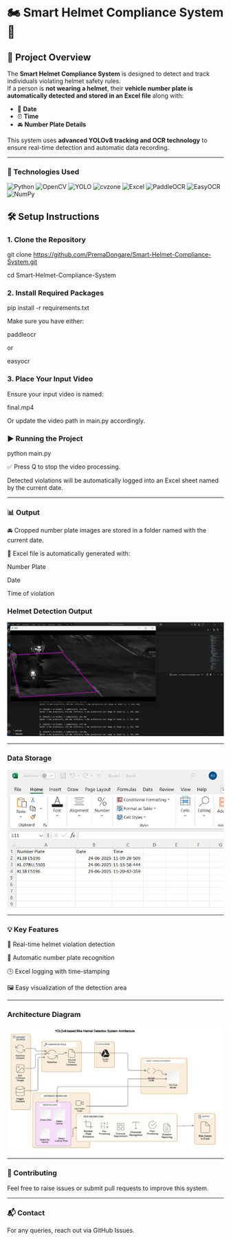 # 🏍️ Smart Helmet Compliance System 🚨

## 📜 Project Overview
The **Smart Helmet Compliance System** is designed to detect and track individuals violating helmet safety rules.  
If a person is **not wearing a helmet**, their **vehicle number plate is automatically detected and stored in an Excel file** along with:
- 📅 **Date**
- ⏰ **Time**
- 🚘 **Number Plate Details**

This system uses **advanced YOLOv8 tracking and OCR technology** to ensure real-time detection and automatic data recording.

---

### 🚀 Technologies Used
![Python](https://img.shields.io/badge/python-3670A0?style=for-the-badge&logo=python&logoColor=ffdd54)
![OpenCV](https://img.shields.io/badge/opencv-%23white.svg?style=for-the-badge&logo=opencv&logoColor=white&color=5C3EE8)
![YOLO](https://img.shields.io/badge/yolo-%23FFBB00.svg?style=for-the-badge&logo=yolo&logoColor=black)
![cvzone](https://img.shields.io/badge/cvzone-%234285F4.svg?style=for-the-badge&logo=python&logoColor=white)
![Excel](https://img.shields.io/badge/Excel-217346?style=for-the-badge&logo=microsoft-excel&logoColor=white)
![PaddleOCR](https://img.shields.io/badge/paddleocr-%2300A4EF.svg?style=for-the-badge&logo=python&logoColor=white)
![EasyOCR](https://img.shields.io/badge/easyocr-%2300A4EF.svg?style=for-the-badge&logo=python&logoColor=white)
![NumPy](https://img.shields.io/badge/numpy-%23013243.svg?style=for-the-badge&logo=numpy&logoColor=white)



## 🛠️ Setup Instructions

### 1. Clone the Repository

git clone https://github.com/PremaDongare/Smart-Helmet-Compliance-System.git

cd Smart-Helmet-Compliance-System
### 2. Install Required Packages

pip install -r requirements.txt

Make sure you have either:

paddleocr

or 

easyocr

### 3. Place Your Input Video

Ensure your input video is named:

final.mp4

Or update the video path in main.py accordingly.

 ### ▶️ Running the Project

python main.py

✅ Press Q to stop the video processing.

Detected violations will be automatically logged into an Excel sheet named by the current date.

---



 ### 📊 Output
🚘 Cropped number plate images are stored in a folder named with the current date.

📑 Excel file is automatically generated with:

Number Plate

Date

Time of violation
### Helmet Detection Output

![Helmet Detection Output](Output_images/op.png)

---

### Data Storage


![Data Storage](Output_images/excel.png)

---

### 💡 Key Features
🛵 Real-time helmet violation detection

🔎 Automatic number plate recognition

🕒 Excel logging with time-stamping

🖼️ Easy visualization of the detection area

---

### Architecture Diagram

![Architecture Diagram ](Output_images/architecture.jpg)

---

### 🤝 Contributing
Feel free to raise issues or submit pull requests to improve this system.

---

### 📬 Contact
For any queries, reach out via GitHub Issues.
